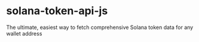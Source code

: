 # solana-token-api-js
The ultimate, easiest way to fetch comprehensive Solana token data for any wallet address
